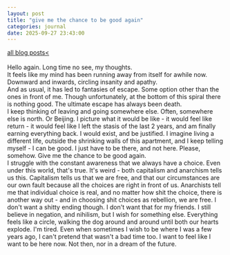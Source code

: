 ```yaml
---
layout: post
title: "give me the chance to be good again"
categories: journal 
date: 2025-09-27 23:43:00
---
```

<a href="/blog-posts">all blog posts< </a>   
<br>
Hello again. Long time no see, my thoughts.  
It feels like my mind has been running away from itself for awhile now. Downward and inwards, circling insanity and apathy.  
And as usual, it has led to fantasies of escape. Some option other than the ones in front of me. Though unfortunately, at the bottom of this spiral there is nothing good. The ultimate escape has always been death.    
I keep thinking of leaving and going somewhere else. Often, somewhere else is north. Or Beijing. I picture what it would be like - it would feel like return - it would feel like I left the stasis of the last 2 years, and am finally earning everything back. I would exist, and be justified. I imagine living a different life, outside the shrinking walls of this apartment, and I keep telling myself - I can be good. I just have to be there, and not here. Please, somehow. Give me the chance to be good again.  
I struggle with the constant awareness that we always have a choice. Even under this world, that's true. It's weird - both capitalism and anarchism tells us this. Capitalism tells us that we are free, and that our circumstances are our own fault because all the choices are right in front of us. Anarchists tell me that individual choice is real, and no matter how shit the choice, there is another way out - and in choosing shit choices as rebellion, we are free. I don't want a shitty ending though. I don't want that for my friends. I still believe in negation, and nihilism, but I wish for something else. Everything feels like a circle, walking the dog around and around until both our hearts explode. I'm tired. Even when sometimes I wish to be where I was a few years ago, I can't pretend that wasn't a bad time too. I want to feel like I want to be here now. Not then, nor in a dream of the future. 